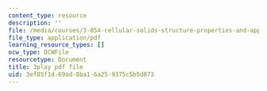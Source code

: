 ```yaml
---
content_type: resource
description: ''
file: /media/courses/3-054-cellular-solids-structure-properties-and-applications-spring-2015/3ef85f1d69ad8ba16a259375c5b5d873_kpbG3L5awgk.pdf
file_type: application/pdf
learning_resource_types: []
ocw_type: OCWFile
resourcetype: Document
title: 3play pdf file
uid: 3ef85f1d-69ad-8ba1-6a25-9375c5b5d873
---
```

